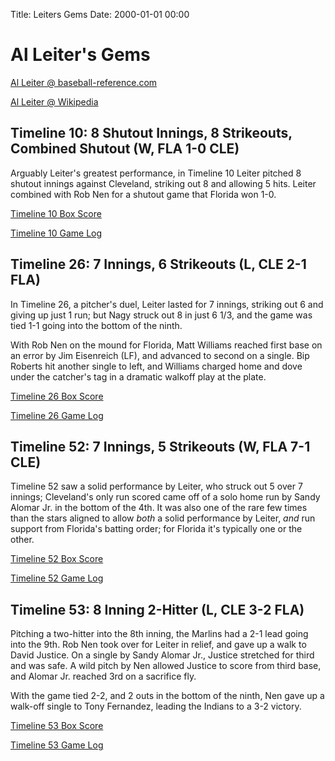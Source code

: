 Title: Leiters Gems
Date: 2000-01-01 00:00

# Al Leiter's Gems

[Al Leiter @ baseball-reference.com](https://www.baseball-reference.com/players/l/leiteal01.shtml)

[Al Leiter @ Wikipedia](https://en.wikipedia.org/wiki/Al_Leiter)

## Timeline 10: 8 Shutout Innings, 8 Strikeouts, Combined Shutout (W, FLA 1-0 CLE)

Arguably Leiter's greatest performance, in Timeline 10 Leiter pitched 8 shutout innings
against Cleveland, striking out 8 and allowing 5 hits. Leiter combined with Rob Nen for
a shutout game that Florida won 1-0.

[Timeline 10 Box Score](/almanacs/infinite_cleveland_g10_fla1cle0/box_scores/game_box_1.html)

[Timeline 10 Game Log](/almanacs/infinite_cleveland_g10_fla1cle0/game_logs/log_1.html)

## Timeline 26: 7 Innings, 6 Strikeouts (L, CLE 2-1 FLA)

In Timeline 26, a pitcher's duel, Leiter lasted for 7 innings, striking out 6 and giving up
just 1 run; but Nagy struck out 8 in just 6 1/3, and the game was tied 1-1 going into the
bottom of the ninth.

With Rob Nen on the mound for Florida, Matt Williams reached first base on an error by Jim Eisenreich (LF),
and advanced to second on a single. Bip Roberts hit another single to left, and Williams charged home
and dove under the catcher's tag in a dramatic walkoff play at the plate.

[Timeline 26 Box Score](/almanacs/infinite_cleveland_g26_cle2fla1/box_scores/game_box_1.html)

[Timeline 26 Game Log](/almanacs/infinite_cleveland_g26_cle2fla1/game_logs/log_1.html)

## Timeline 52: 7 Innings, 5 Strikeouts (W, FLA 7-1 CLE)

Timeline 52 saw a solid performance by Leiter, who struck out 5 over 7 innings; Cleveland's only run
scored came off of a solo home run by Sandy Alomar Jr. in the bottom of the 4th.
It was also one of the rare few times than the stars aligned to allow _both_ a solid performance
by Leiter, _and_ run support from Florida's batting order; for Florida it's typically one or the other.

[Timeline 52 Box Score](/almanacs/infinite_cleveland_g52_fla7cle1/box_scores/game_box_1.html)

[Timeline 52 Game Log](/almanacs/infinite_cleveland_g52_fla7cle1/game_logs/log_1.html)

## Timeline 53: 8 Inning 2-Hitter (L, CLE 3-2 FLA)

Pitching a two-hitter into the 8th inning, the Marlins had a 2-1 lead going into
the 9th. Rob Nen took over for Leiter in relief, and gave up a walk to David
Justice. On a single by Sandy Alomar Jr., Justice stretched for third and was safe.
A wild pitch by Nen allowed Justice to score from third base, and Alomar Jr. reached
3rd on a sacrifice fly.

With the game tied 2-2, and 2 outs in the bottom of the ninth,
Nen gave up a walk-off single to Tony Fernandez, leading the Indians
to a 3-2 victory.

[Timeline 53 Box Score](/almanacs/infinite_cleveland_g53_cle3fla2/box_scores/game_box_1.html)

[Timeline 53 Game Log](/almanacs/infinite_cleveland_g53_cle3fla2/game_logs/log_1.html)

